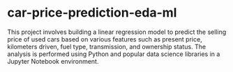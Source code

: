 # car-price-prediction-eda-ml
This project involves building a linear regression model to predict the selling price of used cars based on various features such as present price, kilometers driven, fuel type, transmission, and ownership status. The analysis is performed using Python and popular data science libraries in a Jupyter Notebook environment.



